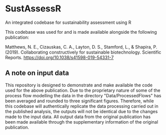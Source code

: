 # SustAssessR
An integrated codebase for sustainability assessment using R

This codebase was used for and is made available alongside the following publication: 

Matthews, N. E., Cizauskas, C. A., Layton, D. S., Stamford, L., & Shapira, P. (2019). Collaborating constructively for sustainable biotechnology. Scientific Reports. https://doi.org/10.1038/s41598-019-54331-7

## A note on input data
This repository is designed to demonstrate and make available the code used for the above publication. Due to the proprietary nature of some of the process flow modelling the data in the directory "Data/ProcessedFlows" has been averaged and rounded to three significant figures. Therefore, while this codebase will authentically replicate the data processing carried out in the published analysis, the outputs will not be identical due to the changes made to the input data. All output data from the original publication has been made available through the supplementary information of the original publication.
